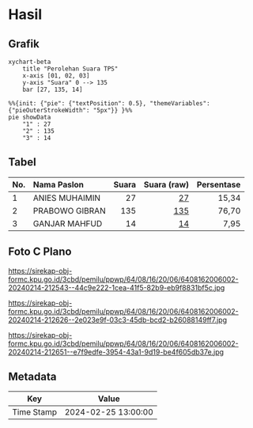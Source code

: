 # Hasil

## Grafik

```mermaid
xychart-beta
    title "Perolehan Suara TPS"
    x-axis [01, 02, 03]
    y-axis "Suara" 0 --> 135
    bar [27, 135, 14]
```

```mermaid
%%{init: {"pie": {"textPosition": 0.5}, "themeVariables": {"pieOuterStrokeWidth": "5px"}} }%%
pie showData
    "1" : 27
    "2" : 135
    "3" : 14
```

## Tabel

| No. | Nama Paslon    | Suara | Suara (raw) | Persentase |
|:--- |:-------------- | -----:| -----------:| ----------:|
| 1   | ANIES MUHAIMIN | 27    | [27][p-1]   | 15,34      |
| 2   | PRABOWO GIBRAN | 135   | [135][p-2]  | 76,70      |
| 3   | GANJAR MAHFUD  | 14    | [14][p-3]   | 7,95       |


[p-1]: https://github.com/gigit-pemilu/pemilu-2024-64-kalimantan-timur/blob/main/pilpres/hitung-suara/sub/64-kalimantan-timur/sub/08-kutai-timur/sub/16-karangan/sub/2006-karangan-seberang/sub/002-tps/sub/paslon-1.txt
[p-2]: https://github.com/gigit-pemilu/pemilu-2024-64-kalimantan-timur/blob/main/pilpres/hitung-suara/sub/64-kalimantan-timur/sub/08-kutai-timur/sub/16-karangan/sub/2006-karangan-seberang/sub/002-tps/sub/paslon-2.txt
[p-3]: https://github.com/gigit-pemilu/pemilu-2024-64-kalimantan-timur/blob/main/pilpres/hitung-suara/sub/64-kalimantan-timur/sub/08-kutai-timur/sub/16-karangan/sub/2006-karangan-seberang/sub/002-tps/sub/paslon-3.txt

## Foto C Plano

https://sirekap-obj-formc.kpu.go.id/3cbd/pemilu/ppwp/64/08/16/20/06/6408162006002-20240214-212543--44c9e222-1cea-41f5-82b9-eb9f8831bf5c.jpg

https://sirekap-obj-formc.kpu.go.id/3cbd/pemilu/ppwp/64/08/16/20/06/6408162006002-20240214-212626--2e023e9f-03c3-45db-bcd2-b26088149ff7.jpg

https://sirekap-obj-formc.kpu.go.id/3cbd/pemilu/ppwp/64/08/16/20/06/6408162006002-20240214-212651--e7f9edfe-3954-43a1-9d19-be4f605db37e.jpg


## Metadata

| Key        | Value               |
| ---------- | ------------------- |
| Time Stamp | 2024-02-25 13:00:00 |



